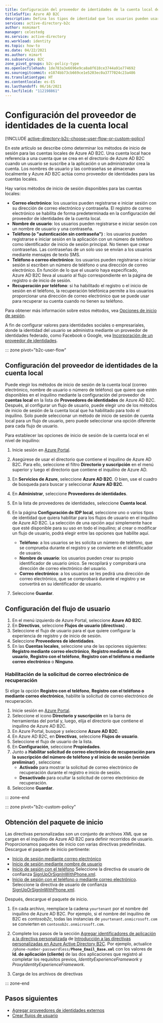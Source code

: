 ```yaml
---
title: Configuración del proveedor de identidades de la cuenta local de Azure AD B2C
titleSuffix: Azure AD B2C
description: Defina los tipos de identidad que los usuarios pueden usar para registrarse o iniciar sesión (correo electrónico, nombre de usuario, número de teléfono) en el inquilino de Azure Active Directory B2C.
services: active-directory-b2c
author: msmimart
manager: celestedg
ms.service: active-directory
ms.workload: identity
ms.topic: how-to
ms.date: 04/22/2021
ms.author: mimart
ms.subservice: B2C
zone_pivot_groups: b2c-policy-type
ms.openlocfilehash: 1de783a3e6696e9ca8a8f618ce3744a91e774692
ms.sourcegitcommit: e1874bb73cb669ce1e5203ec0a3777024c23a486
ms.translationtype: HT
ms.contentlocale: es-ES
ms.lasthandoff: 06/16/2021
ms.locfileid: "112198861"
---
```

# <a name="set-up-the-local-account-identity-provider"></a>Configuración del proveedor de identidades de la cuenta local

[!INCLUDE [active-directory-b2c-choose-user-flow-or-custom-policy](../../includes/active-directory-b2c-choose-user-flow-or-custom-policy.md)]

En este artículo se describe cómo determinar los métodos de inicio de sesión para las cuentas locales de Azure AD B2C. Una cuenta local hace referencia a una cuenta que se crea en el directorio de Azure AD B2C cuando un usuario se suscribe a la aplicación o un administrador crea la cuenta. Los nombres de usuario y las contraseñas se almacenan localmente y Azure AD B2C actúa como proveedor de identidades para las cuentas locales.

Hay varios métodos de inicio de sesión disponibles para las cuentas locales:

- **Correo electrónico**: los usuarios pueden registrarse e iniciar sesión con su dirección de correo electrónico y contraseña. El registro de correo electrónico se habilita de forma predeterminada en la configuración del proveedor de identidades de la cuenta local.
- **Nombre de usuario**: los usuarios pueden registrarse e iniciar sesión con un nombre de usuario y una contraseña.
- **Teléfono (o "autenticación sin contraseña")** : los usuarios pueden registrarse e iniciar sesión en la aplicación con un número de teléfono como identificador de inicio de sesión principal. No tienen que crear contraseñas. Las contraseñas de un solo uso se envían a los usuarios mediante mensajes de texto SMS.
- **Teléfono o correo electrónico**: los usuarios pueden registrarse o iniciar sesión si escriben un número de teléfono o una dirección de correo electrónico. En función de lo que el usuario haya especificado, Azure AD B2C lleva al usuario al flujo correspondiente en la página de registro o de inicio de sesión.
- **Recuperación por teléfono**: si ha habilitado el registro o el inicio de sesión en el teléfono, la recuperación telefónica permite a los usuarios proporcionar una dirección de correo electrónico que se puede usar para recuperar su cuenta cuando no tienen su teléfono.

Para obtener más información sobre estos métodos, vea [Opciones de inicio de sesión](sign-in-options.md). 

A fin de configurar valores para identidades sociales o empresariales, donde la identidad del usuario se administra mediante un proveedor de identidades federado, como Facebook o Google, vea [Incorporación de un proveedor de identidades](add-identity-provider.md).

::: zone pivot="b2c-user-flow"

## <a name="configure-local-account-identity-provider-settings"></a>Configuración del proveedor de identidades de la cuenta local


Puede elegir los métodos de inicio de sesión de la cuenta local (correo electrónico, nombre de usuario o número de teléfono) que quiere que estén disponibles en el inquilino mediante la configuración del proveedor de **cuentas local** en la lista de **Proveedores de identidades** de Azure AD B2C. Después, al configurar un flujo de usuario, puede elegir uno de los métodos de inicio de sesión de la cuenta local que ha habilitado para todo el inquilino. Solo puede seleccionar un método de inicio de sesión de cuenta local para un flujo de usuario, pero puede seleccionar una opción diferente para cada flujo de usuario.

Para establecer las opciones de inicio de sesión de la cuenta local en el nivel de inquilino: 

1. Inicie sesión en [Azure Portal](https://portal.azure.com).
1. Asegúrese de usar el directorio que contiene el inquilino de Azure AD B2C. Para ello, seleccione el filtro **Directorio y suscripción** en el menú superior y luego el directorio que contiene el inquilino de Azure AD.
1. En **Servicios de Azure**, seleccione **Azure AD B2C**. O bien, use el cuadro de búsqueda para buscar y seleccionar **Azure AD B2C**.
1. En **Administrar**, seleccione **Proveedores de identidades**.
1. En la lista de proveedores de identidades, seleccione **Cuenta local**.
1. En la página **Configuración de IDP local**, seleccione uno o varios tipos de identidad que quiera habilitar para los flujos de usuario en el inquilino de Azure AD B2C. La selección de una opción aquí simplemente hace que esté disponible para su uso en todo el inquilino; al crear o modificar un flujo de usuario, podrá elegir entre las opciones que habilite aquí.

   - **Teléfono**: a los usuarios se les solicita un número de teléfono, que se comprueba durante el registro y se convierte en el identificador de usuario.
   - **Nombre de usuario**: los usuarios pueden crear su propio identificador de usuario único. Se recopilará y comprobará una dirección de correo electrónico del usuario.
   - **Correo electrónico**: a los usuarios se les pedirá una dirección de correo electrónico, que se comprobará durante el registro y se convertirá en su identificador de usuario.
1. Seleccione **Guardar**.

## <a name="configure-your-user-flow"></a>Configuración del flujo de usuario

1. En el menú izquierdo de Azure Portal, seleccione **Azure AD B2C**.
1. En **Directivas**, seleccione **Flujos de usuario (directivas)** .
1. Seleccione el flujo de usuario para el que quiere configurar la experiencia de registro y de inicio de sesión.
1. Seleccione **Proveedores de identidades**.
1. En las **Cuentas locales**, seleccione una de las opciones siguientes: **Registro mediante correo electrónico**, **Registro mediante id. de usuario**, **Registro con el teléfono**, **Registro con el teléfono o mediante correo electrónico** o **Ninguno**.

### <a name="enable-the-recovery-email-prompt"></a>Habilitación de la solicitud de correo electrónico de recuperación

Si elige la opción **Registro con el teléfono**, **Registro con el teléfono o mediante correo electrónico**, habilite la solicitud de correo electrónico de recuperación.

1. Inicie sesión en [Azure Portal](https://portal.azure.com).
1. Seleccione el icono **Directorio y suscripción** en la barra de herramientas del portal y, luego, elija el directorio que contiene el inquilino de Azure AD B2C.
1. En Azure Portal, busque y seleccione **Azure AD B2C**.
1. En Azure AD B2C, en **Directivas**, seleccione **Flujos de usuario**.
1. Seleccione el flujo de usuario de la lista.
1. En **Configuración**, seleccione **Propiedades**.
1. Junto a **Habilitar solicitud de correo electrónico de recuperación para la suscripción del número de teléfono y el inicio de sesión (versión preliminar)** , seleccione:
   - **Activado** para mostrar la solicitud de correo electrónico de recuperación durante el registro e inicio de sesión.
   - **Desactivado** para ocultar la solicitud de correo electrónico de recuperación.
1. Seleccione **Guardar**.

::: zone-end

::: zone pivot="b2c-custom-policy"

## <a name="get-the-starter-pack"></a>Obtención del paquete de inicio

Las directivas personalizadas son un conjunto de archivos XML que se cargan en el inquilino de Azure AD B2C para definir recorridos de usuario. Proporcionamos paquetes de inicio con varias directivas predefinidas. Descargue el paquete de inicio pertinente: 

- [Inicio de sesión mediante correo electrónico](https://github.com/Azure-Samples/active-directory-b2c-custom-policy-starterpack/tree/master/SocialAndLocalAccounts)
- [Inicio de sesión mediante nombre de usuario](https://github.com/azure-ad-b2c/samples/tree/master/policies/username-signup-or-signin)
- [Inicio de sesión con el teléfono](https://github.com/Azure-Samples/active-directory-b2c-custom-policy-starterpack/tree/master/scenarios/phone-number-passwordless) Seleccione la directiva de usuario de confianza [SignUpOrSignInWithPhone.xml](https://github.com/Azure-Samples/active-directory-b2c-custom-policy-starterpack/blob/master/scenarios/phone-number-passwordless/SignUpOrSignInWithPhone.xml). 
- [Inicio de sesión con el teléfono o mediante correo electrónico](https://github.com/Azure-Samples/active-directory-b2c-custom-policy-starterpack/tree/master/scenarios/phone-number-passwordless). Seleccione la directiva de usuario de confianza [SignUpOrSignInWithPhone.xml](https://github.com/Azure-Samples/active-directory-b2c-custom-policy-starterpack/blob/master/scenarios/phone-number-passwordless/SignUpOrSignInWithPhoneOrEmail.xml).

Después, descargue el paquete de inicio.

1. En cada archivo, reemplace la cadena `yourtenant` por el nombre del inquilino de Azure AD B2C. Por ejemplo, si el nombre del inquilino de B2C es *contosob2c*, todas las instancias de `yourtenant.onmicrosoft.com` se convierten en `contosob2c.onmicrosoft.com`.

1. Complete los pasos de la sección [Agregar identificadores de aplicación a la directiva personalizada](tutorial-create-user-flows.md?pivots=b2c-custom-policy#add-application-ids-to-the-custom-policy) de [Introducción a las directivas personalizadas en Azure Active Directory B2C](tutorial-create-user-flows.md?pivots=b2c-custom-policy). Por ejemplo, actualice `/phone-number-passwordless/`**`Phone_Email_Base.xml`** con los valores de **Id. de aplicación (cliente)** de las dos aplicaciones que registró al completar los requisitos previos, *IdentityExperienceFramework* y *ProxyIdentityExperienceFramework*.
1. Carga de los archivos de directivas

::: zone-end

## <a name="next-steps"></a>Pasos siguientes

- [Agregar proveedores de identidades externos](add-identity-provider.md)
- [Crear flujos de usuario](tutorial-create-user-flows.md)
